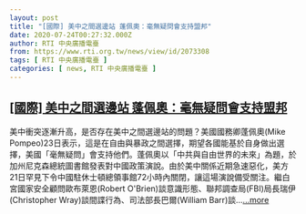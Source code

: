 ```yaml
---
layout: post
title: "[國際] 美中之間選邊站 蓬佩奧：毫無疑問會支持盟邦"
date: 2020-07-24T00:27:32.000Z
author: RTI 中央廣播電臺
from: https://www.rti.org.tw/news/view/id/2073308
tags: [ RTI 中央廣播電臺 ]
categories: [ news, RTI 中央廣播電臺 ]
---
```

<!--1595550452000-->
[[國際] 美中之間選邊站 蓬佩奧：毫無疑問會支持盟邦](https://www.rti.org.tw/news/view/id/2073308)
------

<div>
美中衝突逐漸升高，是否存在美中之間選邊站的問題？美國國務卿蓬佩奧(Mike Pompeo)23日表示，這是在自由與暴政之間選擇，期望各國能基於自身做出選擇，美國「毫無疑問」會支持他們。蓬佩奧以「中共與自由世界的未來」為題，於加州尼克森總統圖書館發表對中國政策演說。由於美中關係近期急速惡化，美方21日罕見下令中國駐休士頓總領事館72小時內關閉，讓這場演說備受關注。繼白宮國家安全顧問歐布萊恩(Robert O&#39;Brien)談意識形態、聯邦調查局(FBI)局長瑞伊(Christopher Wray)談間諜行為、司法部長巴爾(William Barr)談...<a target="_blank" href="https://www.rti.org.tw/news/view/id/2073308">...more</a>
</div>

